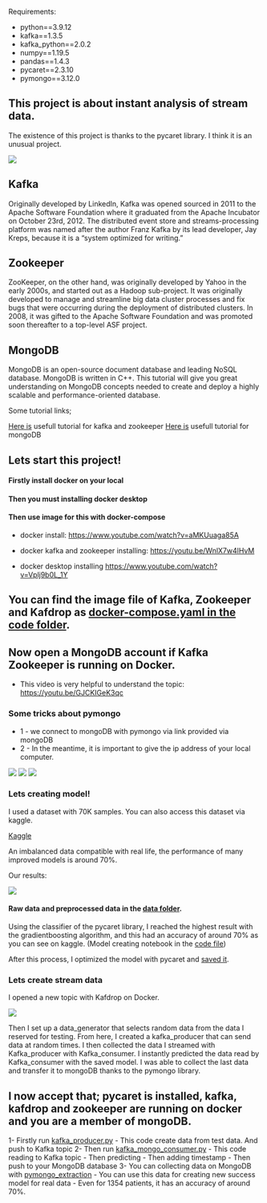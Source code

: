 Requirements: 
* python==3.9.12
* kafka==1.3.5 
* kafka_python==2.0.2 
* numpy==1.19.5 
* pandas==1.4.3 
* pycaret==2.3.10 
* pymongo==3.12.0

## This project is about instant analysis of stream data.


The existence of this project is thanks to the pycaret library. I think it is an unusual project.


![](https://github.com/turkalpmd/stream-medical-data/blob/master/images/unnamed1.png)

## Kafka

Originally developed by LinkedIn, Kafka was opened sourced in 2011 to the Apache Software Foundation where it graduated from the Apache Incubator on October 23rd, 2012. The distributed event store and streams-processing platform was named after the author Franz Kafka by its lead developer, Jay Kreps, because it is a “system optimized for writing.”

## Zookeeper

ZooKeeper, on the other hand, was originally developed by Yahoo in the early 2000s, and started out as a Hadoop sub-project. It was originally developed to manage and streamline big data cluster processes and fix bugs that were occurring during the deployment of distributed clusters. In 2008, it was gifted to the Apache Software Foundation and was promoted soon thereafter to a top-level ASF project.

## MongoDB

MongoDB is an open-source document database and leading NoSQL database. MongoDB is written in C++. This tutorial will give you great understanding on MongoDB concepts needed to create and deploy a highly scalable and performance-oriented database.

Some tutorial links;

[Here is](https://docs.confluent.io/5.1.3/streams/quickstart.html) usefull tutorial for kafka and zookeeper
[Here is](https://www.tutorialspoint.com/mongodb/index.htm) usefull tutorial for mongoDB


## Lets start this project!

#### Firstly install docker on your local
#### Then you must installing docker desktop
#### Then use image for this with docker-compose 

* docker install: https://www.youtube.com/watch?v=aMKUuaga85A

* docker kafka and zookeeper installing: https://youtu.be/WnlX7w4lHvM

* docker desktop installing https://www.youtube.com/watch?v=Vplj9b0L_1Y

## You can find the image file of Kafka, Zookeeper and Kafdrop as [docker-compose.yaml in the code folder](https://github.com/turkalpmd/stream-medical-data/blob/master/code/docker-compose.yaml).

## Now open a MongoDB account if Kafka Zookeeper is running on Docker.

* This video is very helpful to understand the topic: https://youtu.be/GJCKIGeK3qc

### Some tricks about pymongo

* 1 - we connect to mongoDB with pymongo via link provided via mongoDB
* 2 - In the meantime, it is important to give the ip address of your local computer.
    

![](https://github.com/turkalpmd/stream-medical-data/blob/master/images/Screenshot%20from%202022-08-16%2012-15-53.png)
![](https://github.com/turkalpmd/stream-medical-data/blob/master/images/Screenshot%20from%202022-08-16%2012-16-05.png)
![](https://github.com/turkalpmd/stream-medical-data/blob/master/images/Screenshot%20from%202022-08-16%2013-00-37.png)


### Lets creating model!


I used a dataset with 70K samples. You can also access this dataset via kaggle.

[Kaggle](https://www.kaggle.com/datasets/sulianova/cardiovascular-disease-dataset)

An imbalanced data compatible with real life, the performance of many improved models is around 70%.

Our results:

![](hhttps://github.com/turkalpmd/stream-medical-data/blob/master/images/Screenshot%20from%202022-08-16%2011-50-09.png)


#### Raw data and preprocessed data in the [data folder](https://github.com/turkalpmd/stream-medical-data/tree/master/data). 

Using the classifier of the pycaret library, I reached the highest result with the gradientboosting algorithm, and this had an accuracy of around 70% as you can see on kaggle. (Model creating notebook in the [code file](https://github.com/turkalpmd/stream-medical-data/blob/master/code/model.ipynb))

After this process, I optimized the model with pycaret and [saved it](https://github.com/turkalpmd/stream-medical-data/blob/master/code/model.pkl).


### Lets create stream data

I opened a new topic with Kafdrop on Docker.

![](https://github.com/turkalpmd/stream-medical-data/blob/master/images/Screenshot%20from%202022-08-16%2012-03-59.png)


Then I set up a data_generator that selects random data from the data I reserved for testing. From here, I created a kafka_producer that can send data at random times. I then collected the data I streamed with Kafka_producer with Kafka_consumer. I instantly predicted the data read by Kafka_consumer with the saved model. I was able to collect the last data and transfer it to mongoDB thanks to the pymongo library.

## I now accept that; pycaret is installed, kafka, kafdrop and zookeeper are running on docker and you are a member of mongoDB.

1- Firstly run [kafka_producer.py](https://github.com/turkalpmd/stream-medical-data/blob/master/code/kafka_producer.py)
    - This code create data from test data. And push to Kafka topic
2- Then run [kafka_mongo_consumer.py](https://github.com/turkalpmd/stream-medical-data/blob/master/code/kafka_mongo_consumer.py)
    - This code reading to Kafka topic 
    - Then predicting
    - Then adding timestamp
    - Then push to your MongoDB database
3- You can collecting data on MongoDB with [pymongo_extraction](https://github.com/turkalpmd/stream-medical-data/blob/master/code/pymongo_extraction.ipynb)
    - You can use this data for creating new success model for real data
    - Even for 1354 patients, it has an accuracy of around 70%.